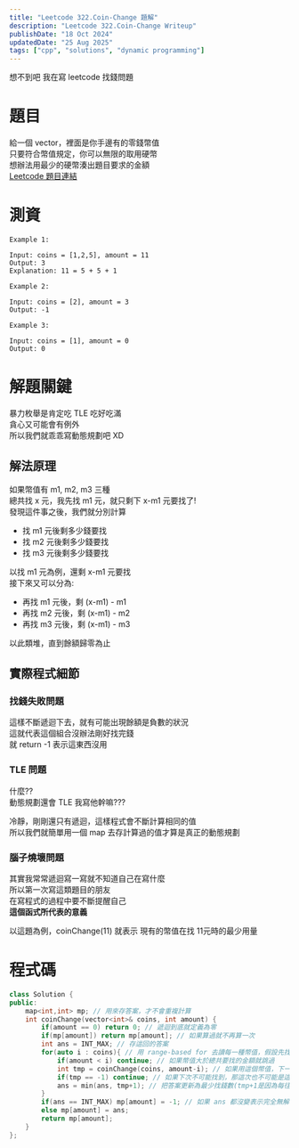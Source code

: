 ```yaml
---
title: "Leetcode 322.Coin-Change 題解"
description: "Leetcode 322.Coin-Change Writeup"
publishDate: "18 Oct 2024"
updatedDate: "25 Aug 2025"
tags: ["cpp", "solutions", "dynamic programming"]
---
```


想不到吧 我在寫 leetcode 找錢問題

# 題目

給一個 vector，裡面是你手邊有的零錢幣值  
只要符合幣值規定，你可以無限的取用硬幣  
想辦法用最少的硬幣湊出題目要求的金額  
[Leetcode 題目連結](https://leetcode.com/problems/coin-change/)

# 測資

```
Example 1:

Input: coins = [1,2,5], amount = 11
Output: 3
Explanation: 11 = 5 + 5 + 1

Example 2:

Input: coins = [2], amount = 3
Output: -1

Example 3:

Input: coins = [1], amount = 0
Output: 0
```

# 解題關鍵

暴力枚舉是肯定吃 TLE 吃好吃滿  
貪心又可能會有例外  
所以我們就乖乖寫動態規劃吧 XD

## 解法原理

如果幣值有 m1, m2, m3 三種  
總共找 x 元，我先找 m1 元，就只剩下 x-m1 元要找了!  
發現這件事之後，我們就分別計算

- 找 m1 元後剩多少錢要找
- 找 m2 元後剩多少錢要找
- 找 m3 元後剩多少錢要找

以找 m1 元為例，還剩 x-m1 元要找  
接下來又可以分為:

- 再找 m1 元後，剩 (x-m1) - m1
- 再找 m2 元後，剩 (x-m1) - m2
- 再找 m3 元後，剩 (x-m1) - m3

以此類堆，直到餘額歸零為止

## 實際程式細節

### 找錢失敗問題

這樣不斷遞迴下去，就有可能出現餘額是負數的狀況  
這就代表這個組合沒辦法剛好找完錢  
就 return -1 表示這東西沒用

### TLE 問題

什麼??  
動態規劃還會 TLE 我寫他幹嘛???

冷靜，剛剛還只有遞迴，這樣程式會不斷計算相同的值  
所以我們就簡單用一個 map 去存計算過的值才算是真正的動態規劃

### 腦子燒壞問題

其實我常常遞迴寫一寫就不知道自己在寫什麼  
所以第一次寫這類題目的朋友  
在寫程式的過程中要不斷提醒自己  
**這個函式所代表的意義**

以這題為例，coinChange(11) 就表示
現有的幣值在找 11元時的最少用量

# 程式碼

```cpp
class Solution {
public:
    map<int,int> mp; // 用來存答案，才不會重複計算
    int coinChange(vector<int>& coins, int amount) {
        if(amount == 0) return 0; // 遞迴到底就定義為零
        if(mp[amount]) return mp[amount]; // 如果算過就不再算一次
        int ans = INT_MAX; // 存這回的答案
        for(auto i : coins){ // 用 range-based for 去讀每一種幣值，假設先找這個幣值
            if(amount < i) continue; // 如果幣值大於總共要找的金額就跳過
            int tmp = coinChange(coins, amount-i); // 如果用這個幣值，下一次最少找多少個硬幣
            if(tmp == -1) continue; // 如果下次不可能找到，那這次也不可能是這個幣值
            ans = min(ans, tmp+1); // 把答案更新為最少找錢數(tmp+1是因為每往下遞迴一階就會多找一個硬幣，所以要加回來)
        }
        if(ans == INT_MAX) mp[amount] = -1; // 如果 ans 都沒變表示完全無解
        else mp[amount] = ans;
        return mp[amount];
    }
};
```
